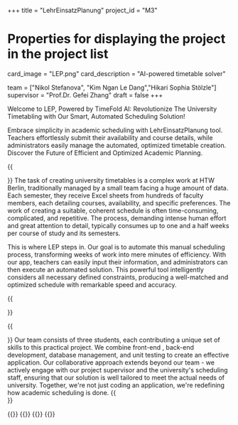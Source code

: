 +++
title = "LehrEinsatzPlanung"
project_id = "M3"

# Properties for displaying the project in the project list
card_image = "LEP.png"
card_description = "AI-powered timetable solver" 

team = ["Nikol Stefanova", "Kim Ngan Le Dang","Hikari Sophia Stölzle"]
supervisor = "Prof.Dr. Gefei Zhang"
draft = false
+++

Welcome to LEP, Powered by TimeFold AI: Revolutionize The University Timetabling with Our Smart, Automated Scheduling Solution! 

Embrace simplicity in academic scheduling with LehrEinsatzPlanung tool. Teachers effortlessly submit their availability and course details, while administrators easily manage the automated, optimized timetable creation. Discover the Future of Efficient and Optimized Academic Planning.

{{<section title="Our Goal">}}
The task of creating university timetables is a complex work at HTW Berlin, traditionally managed by a small team facing a huge amount of data. Each semester, they receive Excel sheets from hundreds of faculty members, each detailing courses, availability, and specific preferences. The work of creating a suitable, coherent schedule is often time-consuming, complicated,  and repetitive. The process, demanding intense human effort and great attention to detail, typically consumes up to one and a half weeks per course of study and its semesters.

This is where LEP steps in. Our goal is to automate this manual scheduling process, transforming weeks of work into mere minutes of efficiency. With our app, teachers can easily input their information, and administrators can then execute an automated solution. This powerful tool intelligently considers all necessary defined constraints, producing a well-matched and optimized schedule with remarkable speed and accuracy.

{{</section>}}


{{<section title="The team">}}
Our team consists of three students, each contributing a unique set of skills to this practical project. We combine front-end , back-end development, database management, and unit testing to create an effective application. Our collaborative approach extends beyond our team - we actively engage with our project supervisor and the university's scheduling staff, ensuring that our solution is well tailored to meet the actual needs of university. Together, we're not just coding an application, we're redefining how academic scheduling is done.
{{</section>}} 

{{<gallery>}}
{{<team-member image="cat.jpg" name="team member cat">}}
{{<team-member image="kitty.jpg" name="team member cat">}}
{{</gallery>}}

